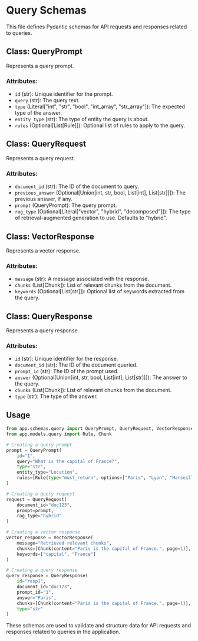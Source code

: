 # Query Schemas

This file defines Pydantic schemas for API requests and responses related to queries.

## Class: QueryPrompt

Represents a query prompt.

### Attributes:
- `id` (str): Unique identifier for the prompt.
- `query` (str): The query text.
- `type` (Literal["int", "str", "bool", "int_array", "str_array"]): The expected type of the answer.
- `entity_type` (str): The type of entity the query is about.
- `rules` (Optional[List[Rule]]): Optional list of rules to apply to the query.

## Class: QueryRequest

Represents a query request.

### Attributes:
- `document_id` (str): The ID of the document to query.
- `previous_answer` (Optional[Union[int, str, bool, List[int], List[str]]]): The previous answer, if any.
- `prompt` (QueryPrompt): The query prompt.
- `rag_type` (Optional[Literal["vector", "hybrid", "decomposed"]]): The type of retrieval-augmented generation to use. Defaults to "hybrid".

## Class: VectorResponse

Represents a vector response.

### Attributes:
- `message` (str): A message associated with the response.
- `chunks` (List[Chunk]): List of relevant chunks from the document.
- `keywords` (Optional[List[str]]): Optional list of keywords extracted from the query.

## Class: QueryResponse

Represents a query response.

### Attributes:
- `id` (str): Unique identifier for the response.
- `document_id` (str): The ID of the document queried.
- `prompt_id` (str): The ID of the prompt used.
- `answer` (Optional[Union[int, str, bool, List[int], List[str]]]): The answer to the query.
- `chunks` (List[Chunk]): List of relevant chunks from the document.
- `type` (str): The type of the answer.

## Usage

```python
from app.schemas.query import QueryPrompt, QueryRequest, VectorResponse, QueryResponse
from app.models.query import Rule, Chunk

# Creating a query prompt
prompt = QueryPrompt(
    id="1",
    query="What is the capital of France?",
    type="str",
    entity_type="Location",
    rules=[Rule(type="must_return", options=["Paris", "Lyon", "Marseille"])]
)

# Creating a query request
request = QueryRequest(
    document_id="doc123",
    prompt=prompt,
    rag_type="hybrid"
)

# Creating a vector response
vector_response = VectorResponse(
    message="Retrieved relevant chunks",
    chunks=[Chunk(content="Paris is the capital of France.", page=1)],
    keywords=["capital", "France"]
)

# Creating a query response
query_response = QueryResponse(
    id="resp1",
    document_id="doc123",
    prompt_id="1",
    answer="Paris",
    chunks=[Chunk(content="Paris is the capital of France.", page=1)],
    type="str"
)
````


These schemas are used to validate and structure data for API requests and responses related to queries in the application.
